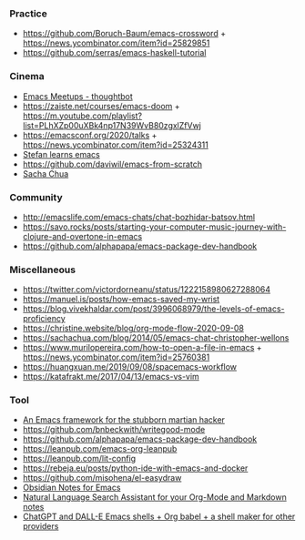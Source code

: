 ### Practice

- https://github.com/Boruch-Baum/emacs-crossword + https://news.ycombinator.com/item?id=25829851
- https://github.com/serras/emacs-haskell-tutorial

### Cinema

- [Emacs Meetups - thoughtbot](https://m.youtube.com/playlist?list=PL8tzorAO7s0he-pp7Y_JDl7-Kz2Qlr_Pj)
- https://zaiste.net/courses/emacs-doom + https://m.youtube.com/playlist?list=PLhXZp00uXBk4np17N39WvB80zgxlZfVwj
- https://emacsconf.org/2020/talks + https://news.ycombinator.com/item?id=25324311
- [Stefan learns emacs](https://m.youtube.com/playlist?list=PLkp6BbeMCOm3OHBUUFSHmsJDsaKiKvmm3)
- https://github.com/daviwil/emacs-from-scratch
- [Sacha Chua](https://m.youtube.com/c/sachactube/videos)

### Community

- http://emacslife.com/emacs-chats/chat-bozhidar-batsov.html
- https://savo.rocks/posts/starting-your-computer-music-journey-with-clojure-and-overtone-in-emacs
- https://github.com/alphapapa/emacs-package-dev-handbook

### Miscellaneous

- https://twitter.com/victordorneanu/status/1222158980627288064
- https://manuel.is/posts/how-emacs-saved-my-wrist
- https://blog.vivekhaldar.com/post/3996068979/the-levels-of-emacs-proficiency
- https://christine.website/blog/org-mode-flow-2020-09-08
- https://sachachua.com/blog/2014/05/emacs-chat-christopher-wellons
- https://www.murilopereira.com/how-to-open-a-file-in-emacs + https://news.ycombinator.com/item?id=25760381
- https://huangxuan.me/2019/09/08/spacemacs-workflow
- https://katafrakt.me/2017/04/13/emacs-vs-vim

### Tool

- [An Emacs framework for the stubborn martian hacker](https://github.com/hlissner/doom-emacs)
- https://github.com/bnbeckwith/writegood-mode
- https://github.com/alphapapa/emacs-package-dev-handbook
- https://leanpub.com/emacs-org-leanpub
- https://leanpub.com/lit-config
- https://rebeja.eu/posts/python-ide-with-emacs-and-docker
- https://github.com/misohena/el-easydraw
- [Obsidian Notes for Emacs](https://github.com/licht1stein/obsidian.el)
- [Natural Language Search Assistant for your Org-Mode and Markdown notes](https://github.com/debanjum/khoj)
- [ChatGPT and DALL-E Emacs shells + Org babel + a shell maker for other providers](https://github.com/xenodium/chatgpt-shell)

